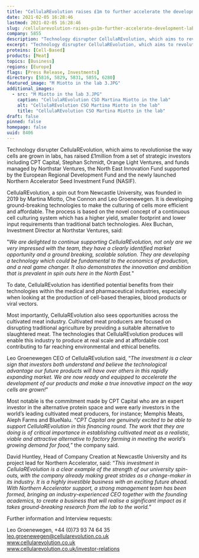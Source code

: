 ```yaml
---
title: "CellulaREvolution raises £1m to further accelerate the development of lab grown cells"
date: 2021-02-05 16:28:46
lastmod: 2021-02-05 16:28:46
slug: /cellularevolution-raises-ps1m-further-accelerate-development-lab-grown-cells
company: 5855
description: "Technology disrupter CellulaREvolution, which aims to revolutionise the way cells are grown in labs, has raised £1million from a set of strategic investors including CPT Capital, Stephan Schmidt, Orange Light Ventures, and funds managed by Northstar Ventures, the North East Innovation Fund supported by the European Regional Development Fund and the newly launched Northern Accelerator Seed Investment Fund (NASIF)."
excerpt: "Technology disrupter CellulaREvolution, which aims to revolutionise the way cells are grown in labs, has raised £1million from a set of strategic investors including CPT Capital, Stephan Schmidt, Orange Light Ventures, and funds managed by Northstar Ventures, the North East Innovation Fund supported by the European Regional Development Fund and the newly launched Northern Accelerator Seed Investment Fund (NASIF)."
proteins: [Cell-Based]
products: [Meat]
topics: [Business]
regions: [Europe]
flags: [Press Release, Investments]
directory: [5816, 5829, 5831, 5855, 6280]
featured_image: "M Miotto in the lab 3.JPG"
additional_images:
  - src: "M Miotto in the lab 3.JPG"
    caption: "CellulaREvolution CSO Martina Miotto in the lab"
    alt: "CellulaREvolution CSO Martina Miotto in the lab"
    title: "CellulaREvolution CSO Martina Miotto in the lab"
draft: false
pinned: false
homepage: false
uuid: 8406
---
```

<p>Technology disrupter CellulaREvolution, which aims to revolutionise the way cells are grown in labs, has raised £1million from a set of strategic investors including CPT Capital, Stephan Schmidt, Orange Light Ventures, and funds managed by Northstar Ventures, the North East Innovation Fund supported by the European Regional Development Fund and the newly launched Northern Accelerator Seed Investment Fund (NASIF).</p>
<p>CellulaREvolution, a spin out from Newcastle University, was founded in 2019 by Martina Miotto, Che Connon and Leo Groenewegen. It is developing ground-breaking technologies to make the culturing of cells more efficient and affordable. The process is based on the novel concept of a continuous cell culturing system which has a higher yield, smaller footprint and lower input requirements than traditional batch technologies. Alex Buchan, Investment Director at Northstar Ventures, said:</p>
<p>"<em>We are delighted to continue supporting CellulaREvolution, not only are we very impressed with the team, they have a clearly identified market opportunity and a ground breaking, scalable solution. They are developing a technology which could be fundamental to the economics of production, and a real game changer. It also demonstrates the innovation and ambition that is prevalent in spin outs here in the North East.</em>"</p>
<p>To date, CellulaREvolution has identified potential benefits from their technologies within the medical and pharmaceutical industries, especially when looking at the production of cell-based therapies, blood products or viral vectors.</p>
<p>Most importantly, CellulaREvolution also sees opportunities across the cultivated meat industry. Cultivated meat producers are focused on disrupting traditional agriculture by providing a suitable alternative to slaughtered meat. The technologies that CellulaREvolution produces will enable this industry to produce at real scale and at affordable cost contributing to far reaching environmental and ethical benefits.</p>
<p>Leo Groenewegen CEO of CellulaREvolution said, “<em>The investment is a clear sign that investors both understand and believe the technological advantage our future products will have over others in this rapidly expanding market. We are now ready and equipped to accelerate the development of our products and make a true innovative impact on the way cells are grown!</em>”</p>
<p>Most notable is the commitment made by CPT Capital who are an expert investor in the alternative protein space and were early investors in the world’s leading cultivated meat producers, for instance; Memphis Meats, Aleph Farms and BlueNalu. “<em>CPT Capital are genuinely excited to be able to support CellulaREvolution in this financing round. The work that they are doing is of critical importance in establishing cultivated meat as a realistic, viable and attractive alternative to factory farming in meeting the world’s growing demand for food,</em>” the company said.</p>
<p>David Huntley, Head of Company Creation at Newcastle University and its project lead for Northern Accelerator, said: “<em>This investment in CellulaREvolution is a clear example of the strength of our university spin-outs, with the company already making great strides as a change-maker in its industry. It is a highly investible business with an exciting future ahead. With Northern Accelerator support, a strong management team has been formed, bringing an industry-experienced CEO together with the founding academics, to create a business that will realise a significant impact as it takes ground-breaking research from the lab to the world.</em>”</p>
<p>Further information and Interview requests:</p>
<p>Leo Groenewegen, +44 (0)73 93 74 64 35<br />
<a href="mailto:leo.groenewegen@cellularevolution.co.uk">leo.groenewegen@cellularevolution.co.uk</a><br />
<a href="http://www.cellularevolution.co.uk">www.cellularevolution.co.uk</a><br />
<a href="http://www.cellularevolution.co.uk/investor-relations">www.cellularevolution.co.uk/investor-relations</a></p>
